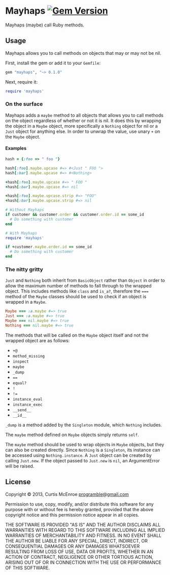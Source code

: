 # Mayhaps [![Gem Version](https://badge.fury.io/rb/mayhaps.png)](http://badge.fury.io/rb/mayhaps)

Mayhaps (maybe) call Ruby methods.

## Usage

Mayhaps allows you to call methods on objects that may or may not be
nil.

First, install the gem or add it to your `Gemfile`:

```ruby
gem "mayhaps", "~> 0.1.0"
```

Next, require it:

```ruby
require 'mayhaps'
```

### On the surface

Mayhaps adds a `maybe` method to all objects that allows you to call
methods on the object regardless of whether or not it is nil. It does
this by wrapping the object in a `Maybe` object, more specifically a
`Nothing` object for nil or a `Just` object for anything else. In order
to unwrap the value, use unary `+` on the `Maybe` object.

#### Examples

```ruby
hash = {:foo => " foo "}

hash[:foo].maybe.upcase #=> #<Just " FOO ">
hash[:bar].maybe.upcase #=> #<Nothing>

+hash[:foo].maybe.upcase #=> " FOO "
+hash[:bar].maybe.upcase #=> nil

+hash[:foo].maybe.upcase.strip #=> "FOO"
+hash[:bar].maybe.upcase.strip #=> nil
```

```ruby
# Without Mayhaps
if customer && customer.order && customer.order.id == some_id
  # Do something with customer
end

# With Mayhaps
require 'mayhaps'

if +customer.maybe.order.id == some_id
  # Do something with customer
end
```

### The nitty gritty

`Just` and `Nothing` both inherit from `BasicObject` rather than
`Object` in order to allow the maximum number of methods to fall through
to the wrapped object. This includes methods like `class` and `is_a?`,
therefore the `===` method of the `Maybe` classes should be used to
check if an object is wrapped in a `Maybe`.

```ruby
Maybe === :a.maybe #=> true
Just === :a.maybe #=> true
Maybe === nil.maybe #=> true
Nothing === nil.maybe #=> true
```

The methods that will be called on the `Maybe` object itself and not the
wrapped object are as follows:

* `+@`
* `method_missing`
* `inspect`
* `maybe`
* `_dump`
* `==`
* `equal?`
* `!`
* `!=`
* `instance_eval`
* `instance_exec`
* `__send__`
* `__id__`

`_dump` is a method added by the `Singleton` module, which `Nothing`
includes.

The `maybe` method defined on `Maybe` objects simply returns `self`.

The `maybe` method should be used to wrap objects in `Maybe` objects,
but they can also be created directly. Since `Nothing` is a `Singleton`,
its instance can be accessed using `Nothing.instance`. A `Just` object
can be created by calling `Just.new`. If the object passed to `Just.new`
is `nil`, an ArgumentError will be raised.

## License

Copyright © 2013, Curtis McEnroe <programble@gmail.com>

Permission to use, copy, modify, and/or distribute this software for any
purpose with or without fee is hereby granted, provided that the above
copyright notice and this permission notice appear in all copies.

THE SOFTWARE IS PROVIDED "AS IS" AND THE AUTHOR DISCLAIMS ALL WARRANTIES
WITH REGARD TO THIS SOFTWARE INCLUDING ALL IMPLIED WARRANTIES OF
MERCHANTABILITY AND FITNESS. IN NO EVENT SHALL THE AUTHOR BE LIABLE FOR
ANY SPECIAL, DIRECT, INDIRECT, OR CONSEQUENTIAL DAMAGES OR ANY DAMAGES
WHATSOEVER RESULTING FROM LOSS OF USE, DATA OR PROFITS, WHETHER IN AN
ACTION OF CONTRACT, NEGLIGENCE OR OTHER TORTIOUS ACTION, ARISING OUT OF
OR IN CONNECTION WITH THE USE OR PERFORMANCE OF THIS SOFTWARE.
